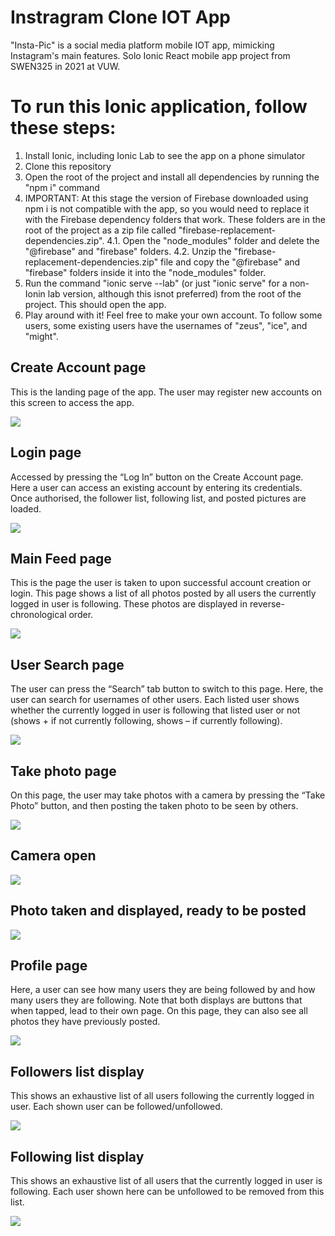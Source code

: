 # Instragram Clone IOT App
"Insta-Pic" is a social media platform mobile IOT app, mimicking Instagram's main features. Solo Ionic React mobile app project from SWEN325 in 2021 at VUW.

# To run this Ionic application, follow these steps:
1. Install Ionic, including Ionic Lab to see the app on a phone simulator
2. Clone this repository
3. Open the root of the project and install all dependencies by running the "npm i" command
4. IMPORTANT: At this stage the version of Firebase downloaded using npm i is not compatible with the app, so you would need to replace it with the Firebase dependency folders that work. These folders are in the root of the project as a zip file called "firebase-replacement-dependencies.zip".
    4.1. Open the "node_modules" folder and delete the "@firebase" and "firebase" folders.
    4.2. Unzip the "firebase-replacement-dependencies.zip" file and copy the "@firebase" and "firebase" folders inside it into the "node_modules" folder.
5. Run the command "ionic serve --lab" (or just "ionic serve" for a non-Ionin lab version, although this isnot preferred) from the root of the project. This should open the app.
6. Play around with it! Feel free to make your own account. To follow some users, some existing users have the usernames of "zeus", "ice", and "might".

## Create Account page
This is the landing page of the app. The user may register new accounts on this screen to 
access the app.

![](screenshot-images/Create-Account.png)

## Login page
Accessed by pressing the “Log In” button on the Create Account page. Here a user can 
access an existing account by entering its credentials. Once authorised, the follower list, 
following list, and posted pictures are loaded.

![](screenshot-images/Login.png)

## Main Feed page
This is the page the user is taken to upon successful account creation or login. This page
shows a list of all photos posted by all users the currently logged in user is following. These 
photos are displayed in reverse-chronological order.

![](screenshot-images/Main-Feed.png)

## User Search page
The user can press the “Search” tab button to switch to this page. Here, the user can search 
for usernames of other users. Each listed user shows whether the currently logged in user is 
following that listed user or not (shows + if not currently following, shows – if currently 
following).

![](screenshot-images/User-Search.png)

## Take photo page
On this page, the user may take photos with a camera by pressing the “Take Photo” button, 
and then posting the taken photo to be seen by others.

![](screenshot-images/Take-Photo.png)

## Camera open

![](screenshot-images/Camera-Open.png)

## Photo taken and displayed, ready to be posted

![](screenshot-images/Photo-Taken.png)

## Profile page
Here, a user can see how many users they are being followed by and how many users they 
are following. Note that both displays are buttons that when tapped, lead to their own 
page. On this page, they can also see all photos they have previously posted.

![](screenshot-images/Profile.png)

## Followers list display
This shows an exhaustive list of all users following the currently logged in user. Each shown 
user can be followed/unfollowed.

![](screenshot-images/Followers-List.png)

## Following list display
This shows an exhaustive list of all users that the currently logged in user is following. Each 
user shown here can be unfollowed to be removed from this list.

![](screenshot-images/Following-List.png)
